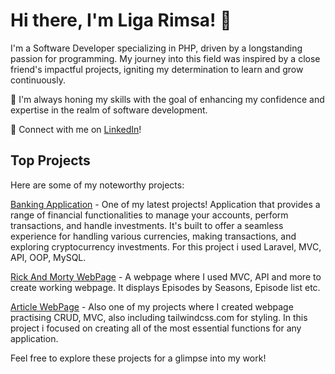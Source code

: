 # Hi there, I'm Liga Rimsa! 👋
I'm a Software Developer specializing in PHP, driven by a longstanding passion for programming. My journey into this field was inspired by a close friend's impactful projects, igniting my determination to learn and grow continuously.

🌱 I'm always honing my skills with the goal of enhancing my confidence and expertise in the realm of software development.

🔗 Connect with me on [LinkedIn](https://www.linkedin.com/in/ligarimsa/)!

## Top Projects
Here are some of my noteworthy projects:

[Banking Application](https://github.com/liga4/Banking_app) - One of my latest projects! Application that provides a range of financial functionalities to manage your accounts, perform transactions, and handle investments. It's built to offer a seamless experience for handling various currencies, making transactions, and exploring cryptocurrency investments. For this project i used Laravel, MVC, API, OOP, MySQL.

[Rick And Morty WebPage](https://github.com/liga4/RickAndMorty) - A webpage where I used MVC, API and more to create working webpage. It displays Episodes by Seasons, Episode list etc.

[Article WebPage](https://github.com/liga4/Articles_crud) - Also one of my projects where I created webpage practising CRUD, MVC,  also including tailwindcss.com for styling. In this project i focused on creating all of the most essential functions for any application.

Feel free to explore these projects for a glimpse into my work!
